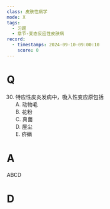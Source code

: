 ```yaml
---
class: 皮肤性病学
mode: X
tags:
  - 习题
  - 章节-变态反应性皮肤病
record:
  - timestamps: 2024-09-10-09:00:10
    score: 0
---
```


# Q
30. 特应性皮炎发病中，吸入性变应原包括  
A. 动物毛  
B. 花粉  
C. 真菌  
D. 屋尘  
E. 疥螨  

# A
ABCD
# D
